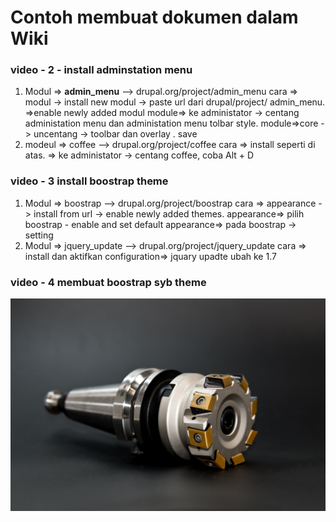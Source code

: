 # Contoh membuat dokumen dalam Wiki

### video - 2 - install adminstation menu
1. Modul => **admin_menu**
--> drupal.org/project/admin_menu
cara  => modul -> install new modul -> paste 	url dari drupal/project/ admin_menu.
=>enable newly added modul 
module=> ke administator -> centang administation menu dan administation menu tolbar style.
module=>core -> uncentang -> toolbar dan overlay . save
2. modeul => coffee
--> drupal.org/project/coffee
cara => install seperti di atas.
=> ke administator -> centang coffee, coba Alt + D

### video - 3 install boostrap theme
1. Modul => boostrap
--> drupal.org/project/boostrap
cara => appearance - > install from url -> enable newly added themes.
appearance=> pilih boostrap - enable and set default
appearance=> pada boostrap -> setting
2. Modul => jquery_update
--> drupal.org/project/jquery_update
cara => install dan aktifkan
configuration=> jquary upadte ubah ke 1.7

### video - 4 membuat boostrap syb theme

![Contoh Gambar](https://github.com/handaga/cms2016/blob/master/drill-milling-milling-machine-drilling-50691.jpeg)
